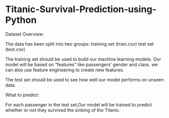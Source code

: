 # Titanic-Survival-Prediction-using-Python

Dataset Overview:

The data has been split into two groups:
training set (train.csv)
test set (test.csv)

The training set should be used to build our machine learning models. Our model will be based on “features” like passengers’ gender and class. we can also use feature engineering to create new features.

The test set should be used to see how well our model performs on unseen data.

What to predict:

For each passenger in the test set,Our model will be trained to predict whether or not they survived the sinking of the Titanic.
